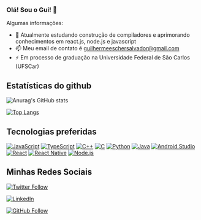 ### Olá! Sou o Gui! 👋

Algumas informações:

- 🌱 Atualmente estudando construção de compiladores e aprimorando conhecimentos em react.js, node.js e javascript
- 📫 Meu email de contato é guilhermeeschersalvador@gmail.com
- ⚡ Em processo de graduação na Universidade Federal de São Carlos (UFSCar)

## Estatísticas do github



![Anurag's GitHub stats](https://github-readme-stats.vercel.app/api?username=GuiEscher&show_icons=true&theme=radical)

[![Top Langs](https://github-readme-stats.vercel.app/api/top-langs/?username=GuiEscher)](https://github.com/GuiEscher/GuiEscher)

## Tecnologias preferidas


[![JavaScript](https://img.shields.io/badge/-JavaScript-yellow?style=flat-square&logo=javascript&logoColor=white)](:javascript:)
[![TypeScript](https://img.shields.io/badge/-TypeScript-blue?style=flat-square&logo=typescript&logoColor=white)](:typescript:)
[![C++](https://img.shields.io/badge/-C++-00599C?style=flat-square&logo=c%2B%2B&logoColor=white)](:cpp:)
[![C](https://img.shields.io/badge/-C-00599C?style=flat-square&logo=c&logoColor=white)](:c:)
[![Python](https://img.shields.io/badge/-Python-3776AB?style=flat-square&logo=python&logoColor=white)](:python:)
[![Java](https://img.shields.io/badge/-Java-007396?style=flat-square&logo=java&logoColor=white)](:java:)
[![Android Studio](https://img.shields.io/badge/-Android%20Studio-3DDC84?style=flat-square&logo=android-studio&logoColor=white)](:android:)
[![React](https://img.shields.io/badge/-React-61DAFB?style=flat-square&logo=react&logoColor=white)](:react:)
[![React Native](https://img.shields.io/badge/-React%20Native-61DAFB?style=flat-square&logo=react&logoColor=white)](:reactnative:)
[![Node.js](https://img.shields.io/badge/-Node.js-339933?style=flat-square&logo=node.js&logoColor=white)](:nodejs:)

## Minhas Redes Sociais

[![Twitter Follow](https://img.shields.io/twitter/follow/EscherGuilherme?style=social)](https://twitter.com/EscherGuilherme)

[![LinkedIn](https://img.shields.io/badge/LinkedIn-0077B5?style=for-the-badge&logo=linkedin&logoColor=white)](https://www.linkedin.com/in/guilherme-salvador-escher-1b6181242/)

[![GitHub Follow](https://img.shields.io/github/followers/GuiEscher?style=social)](https://github.com/GuiEscher)

##

<!-- ![GIF animado](https://media2.giphy.com/media/42EDmnUHEGJHLxT8fK/giphy.gif) -->

